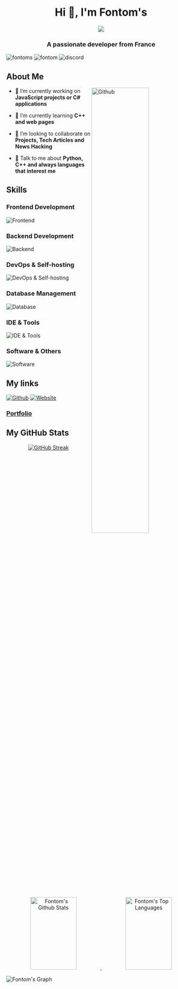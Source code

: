 <h1 align="center">Hi 👋, I'm Fontom's</h1>
<div align="center">
  <img src="https://lanyard.cnrad.dev/api/677154388065910822" />
</div>
<h3 align="center">A passionate developer from France</h3>
<p align="left">
  <img src="https://komarev.com/ghpvc/?username=fontoms&label=Profile%20views&color=0e75b6&style=flat" alt="fontoms" />
  <img src="https://img.shields.io/badge/Username-Fontom's-orange" alt="fontom" />
  <img src="https://img.shields.io/badge/Discord-fontoms-blue" alt="discord" />
</p>

<h2>About Me</h2>

<img width="55%" align="right" alt="Github" src="https://raw.githubusercontent.com/onimur/.github/master/.resources/git-header.svg" />

- 🔭 I’m currently working on **JavaScript projects or C# applications**

- 🌱 I’m currently learning **C++ and web pages**

- 👯 I’m looking to collaborate on **Projects, Tech Articles and News Hacking**

- 💬 Talk to me about **Python, C++ and always languages that interest me** 

<h2>Skills</h2>

<h3>Frontend Development</h3>

![Frontend](https://skillicons.dev/icons?i=html,css,js,ts,react,nextjs,bootstrap,wordpress)

<h3>Backend Development</h3>

![Backend](https://skillicons.dev/icons?i=nodejs,express,php,cs,cpp,java,lua,py,r)

<h3>DevOps & Self-hosting</h3>

![DevOps & Self-hosting](https://skillicons.dev/icons?i=docker,github,gitlab,heroku,nginx,raspberrypi,vercel)

<h3>Database Management</h3>

![Database](https://skillicons.dev/icons?i=mongodb,mysql,postgres)

<h3>IDE & Tools</h3>

![IDE & Tools](https://skillicons.dev/icons?i=androidstudio,bash,idea,powershell,visualstudio,vscode,postman,stackoverflow)

<h3>Software & Others</h3>

![Software](https://skillicons.dev/icons?i=blender,discord,git,linux,ps,arduino)

<h2>My links</h2>

[![Github](https://skillicons.dev/icons?i=github)](https://www.github.com/fontoms)
[![Website](https://skillicons.dev/icons?i=cloudflare)](https://fontoms.com)
<h3><a href="https://www.devcase.me/fontoms">Portfolio</a></h3>

<h2>My GitHub Stats</h2>
<p align="center">
  <a href="https://git.io/streak-stats">
    <img src="https://streak-stats.demolab.com?user=fontoms&theme=github-dark&mode=weekly" alt="GitHub Streak" />
  </a>
</p>
<p align="center">
  <a href="https://github.com/fontoms">
    <img alt="Fontom's Github Stats" src="https://github-readme-stats.vercel.app/api?username=fontoms&show_icons=true&theme=dark&count_private=tru" height="192px" width="49.5%"/>
  </a>
  <a href="https://github.com/fontoms">
    <img alt="Fontom's Top Languages" src="https://github-readme-stats.vercel.app/api/top-langs?username=fontoms&theme=dark&langs_count=8&layout=compact&count_private=true" height="192px" width="49.5%"/>
  </a>
  <br/>
</p>

![Fontom's Graph](https://github-readme-activity-graph.vercel.app/graph?username=fontoms&custom_title=Fontom's%20GitHub%20Activity%20Graph&theme=github-compact)
